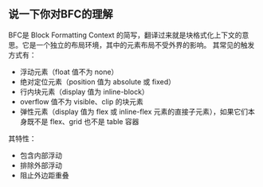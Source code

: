 ## 说一下你对BFC的理解

BFC是 Block Formatting Context 的简写，翻译过来就是块格式化上下文的意思。它是一个独立的布局环境，其中的元素布局不受外界的影响。
其常见的触发方式有：
- 浮动元素（float 值不为 none）
- 绝对定位元素（position 值为 absolute 或 fixed）
- 行内块元素（display 值为 inline-block）
- overflow 值不为 visible、clip 的块元素
- 弹性元素（display 值为 flex 或 inline-flex 元素的直接子元素），如果它们本身既不是 flex、grid 也不是 table 容器

其特性：
- 包含内部浮动
- 排除外部浮动
- 阻止外边距重叠
